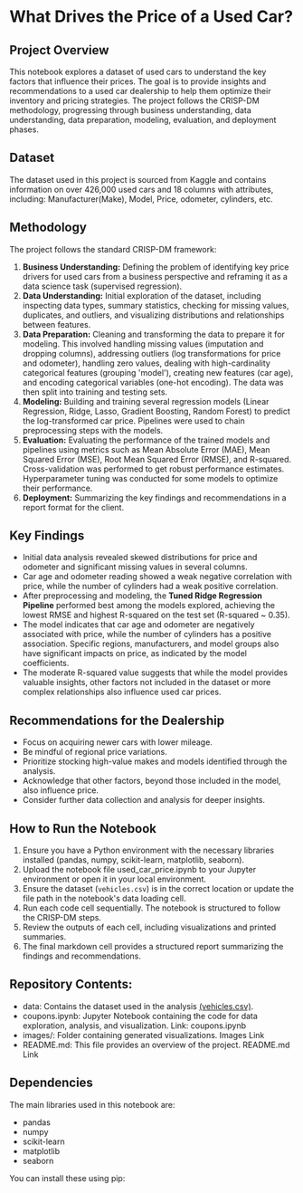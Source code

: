 # What Drives the Price of a Used Car?

## Project Overview

This notebook explores a dataset of used cars to understand the key factors that influence their prices. The goal is to provide insights and recommendations to a used car dealership to help them optimize their inventory and pricing strategies. The project follows the CRISP-DM methodology, progressing through business understanding, data understanding, data preparation, modeling, evaluation, and deployment phases.

## Dataset

The dataset used in this project is sourced from Kaggle and contains information on over 426,000 used cars and 18 columns with attributes, including: Manufacturer(Make), Model, Price, odometer, cylinders, etc. 

## Methodology

The project follows the standard CRISP-DM framework:

1.  **Business Understanding:** Defining the problem of identifying key price drivers for used cars from a business perspective and reframing it as a data science task (supervised regression).
2.  **Data Understanding:** Initial exploration of the dataset, including inspecting data types, summary statistics, checking for missing values, duplicates, and outliers, and visualizing distributions and relationships between features.
3.  **Data Preparation:** Cleaning and transforming the data to prepare it for modeling. This involved handling missing values (imputation and dropping columns), addressing outliers (log transformations for price and odometer), handling zero values, dealing with high-cardinality categorical features (grouping 'model'), creating new features (car age), and encoding categorical variables (one-hot encoding). The data was then split into training and testing sets.
4.  **Modeling:** Building and training several regression models (Linear Regression, Ridge, Lasso, Gradient Boosting, Random Forest) to predict the log-transformed car price. Pipelines were used to chain preprocessing steps with the models.
5.  **Evaluation:** Evaluating the performance of the trained models and pipelines using metrics such as Mean Absolute Error (MAE), Mean Squared Error (MSE), Root Mean Squared Error (RMSE), and R-squared. Cross-validation was performed to get robust performance estimates. Hyperparameter tuning was conducted for some models to optimize their performance.
6.  **Deployment:** Summarizing the key findings and recommendations in a report format for the client.

## Key Findings

*   Initial data analysis revealed skewed distributions for price and odometer and significant missing values in several columns.
*   Car age and odometer reading showed a weak negative correlation with price, while the number of cylinders had a weak positive correlation.
*   After preprocessing and modeling, the **Tuned Ridge Regression Pipeline** performed best among the models explored, achieving the lowest RMSE and highest R-squared on the test set (R-squared ~ 0.35).
*   The model indicates that car age and odometer are negatively associated with price, while the number of cylinders has a positive association.
Specific regions, manufacturers, and model groups also have significant impacts on price, as indicated by the model coefficients.
*   The moderate R-squared value suggests that while the model provides valuable insights, other factors not included in the dataset or more complex relationships also influence used car prices.

## Recommendations for the Dealership

*   Focus on acquiring newer cars with lower mileage.
*   Be mindful of regional price variations.
*   Prioritize stocking high-value makes and models identified through the analysis.
*   Acknowledge that other factors, beyond those included in the model, also influence price.
*   Consider further data collection and analysis for deeper insights.

## How to Run the Notebook

1.  Ensure you have a Python environment with the necessary libraries installed (pandas, numpy, scikit-learn, matplotlib, seaborn).
2.  Upload the notebook file used_car_price.ipynb to your Jupyter environment or open it in your local environment.
3.  Ensure the dataset (`vehicles.csv`) is in the correct location or update the file path in the notebook's data loading cell.
4.  Run each code cell sequentially. The notebook is structured to follow the CRISP-DM steps.
5.  Review the outputs of each cell, including visualizations and printed summaries.
6.  The final markdown cell provides a structured report summarizing the findings and recommendations.

## Repository Contents:
    
  *  data: Contains the dataset used in the analysis [(vehicles.csv)](https://github.com/gethiten/used_car_price/tree/main/data/vehicles.csv).
  *  coupons.ipynb: Jupyter Notebook containing the code for data exploration, analysis, and visualization. Link: coupons.ipynb
  *  images/: Folder containing generated visualizations. Images Link
  *  README.md: This file provides an overview of the project. README.md Link

## Dependencies

The main libraries used in this notebook are:

*   pandas
*   numpy
*   scikit-learn
*   matplotlib
*   seaborn

You can install these using pip:
